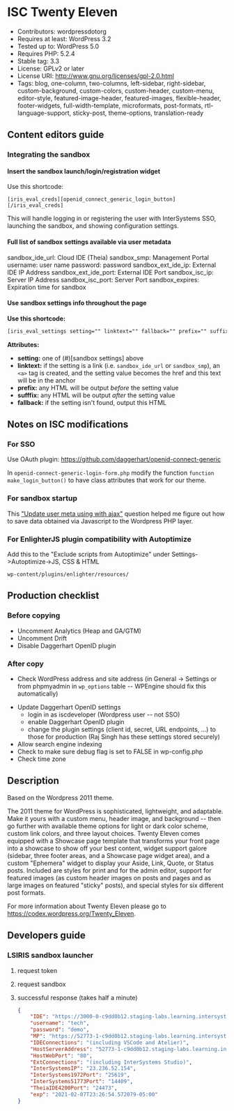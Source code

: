 # ISC Twenty Eleven

- Contributors: wordpressdotorg
- Requires at least: WordPress 3.2
- Tested up to: WordPress 5.0
- Requires PHP: 5.2.4
- Stable tag: 3.3
- License: GPLv2 or later
- License URI: http://www.gnu.org/licenses/gpl-2.0.html
- Tags: blog, one-column, two-columns, left-sidebar, right-sidebar, custom-background, custom-colors, custom-header, custom-menu, editor-style, featured-image-header, featured-images, flexible-header, footer-widgets, full-width-template, microformats, post-formats, rtl-language-support, sticky-post, theme-options, translation-ready

## Content editors guide

### Integrating the sandbox

#### Insert the sandbox launch/login/registration widget

Use this shortcode:

```
[iris_eval_creds][openid_connect_generic_login_button][/iris_eval_creds]
```

This will handle logging in or registering the user with InterSystems SSO, launching the sandbox, and showing configuration settings.

#### Full list of sandbox settings available via user metadata

sandbox_ide_url: Cloud IDE (Theia)
sandbox_smp: Management Portal
username: user name
password: password
sandbox_ext_ide_ip: External IDE IP Address
sandbox_ext_ide_port: External IDE Port
sandbox_isc_ip: Server IP Address
sandbox_isc_port: Server Port
sandbox_expires: Expiration time for sandbox

#### Use sandbox settings info throughout the page

**Use this shortcode:**

```html
[iris_eval_settings setting="" linktext="" fallback="" prefix="" suffix=""][/iris_eval_settings]
```

**Attributes:**

- **setting:** one of (#)[sandbox settings] above
- **linktext:** if the setting is a link (i.e. `sandbox_ide_url` or `sandbox_smp`), an `<a>` tag is created, and the setting value becomes the href and this text will be in the anchor
- **prefix:** any HTML will be output *before* the setting value
- **sufffix:** any HTML will be output *after* the setting value
- **fallback:** if the setting isn't found, output this HTML

## Notes on ISC modifications

### For SSO

Use OAuth plugin: https://github.com/daggerhart/openid-connect-generic

In `openid-connect-generic-login-form.php` modify the function `function make_login_button()` to have class attributes that work for our theme.

### For sandbox startup

This ["Update user meta using with ajax"](https://wordpress.stackexchange.com/questions/216140/update-user-meta-using-with-ajax) question helped me figure out how to save data obtained via Javascript to the Wordpress PHP layer.

### For EnlighterJS plugin compatibility with Autoptimize

Add this to the "Exclude scripts from Autoptimize" under Settings->Autoptimize->JS, CSS & HTML

`wp-content/plugins/enlighter/resources/`

## Production checklist

### Before copying

- Uncomment Analytics (Heap and GA/GTM)
- Uncomment Drift
- Disable Daggerhart OpenID plugin

### After copy

- Check WordPress address and site address (in General -> Settings or from phpmyadmin in `wp_options` table -- WPEngine should fix this automatically)
<!-- - Change SSO URLs (now handled in functions.php by changing URL based on site) -->
- Update Daggerhart OpenID settings
  - login in as iscdeveloper (Wordpress user -- not SSO)
  - enable Daggerhart OpenID plugin
  - change the plugin settings (client id, secret, URL endpoints, ...) to those for production (Raj Singh has these settings stored securely)
- Allow search engine indexing
- Check to make sure debug flag is set to FALSE in wp-config.php 
- Check time zone

## Description

Based on the Wordpress 2011 theme.

The 2011 theme for WordPress is sophisticated, lightweight, and adaptable. Make it yours with a custom menu, header image, and background -- then go further with available theme options for light or dark color scheme, custom link colors, and three layout choices. Twenty Eleven comes equipped with a Showcase page template that transforms your front page into a showcase to show off your best content, widget support galore (sidebar, three footer areas, and a Showcase page widget area), and a custom "Ephemera" widget to display your Aside, Link, Quote, or Status posts. Included are styles for print and for the admin editor, support for featured images (as custom header images on posts and pages and as large images on featured "sticky" posts), and special styles for six different post formats.

For more information about Twenty Eleven please go to https://codex.wordpress.org/Twenty_Eleven.


## Developers guide

### LSIRIS sandbox launcher

1. request token
2. request sandbox
3. successful response (takes half a minute)

    ```json
    {
        "IDE": "https://3000-0-c9dd0b12.staging-labs.learning.intersystems.com",
        "username": "tech",
        "password": "demo",
        "MP": "https://52773-1-c9dd0b12.staging-labs.learning.intersystems.com/csp/sys/UtilHome.csp?IRISUsername=tech&IRISPassword=demo",
        "IDEConnections": "(including VSCode and Atelier)",
        "HostServerAddress": "52773-1-c9dd0b12.staging-labs.learning.intersystems.com",
        "HostWebPort": "80",
        "ExtConnections": "(including InterSystems Studio)",
        "InterSystemsIP": "23.236.52.154",
        "InterSystems1972Port": "25619",
        "InterSystems51773Port": "14409",
        "TheiaIDE4200Port": "24473",
        "exp": "2021-02-07T23:26:54.572079-05:00"
    }
    ```
